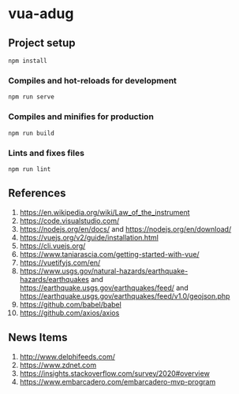 # vua-adug

## Project setup
```
npm install
```

### Compiles and hot-reloads for development
```
npm run serve
```

### Compiles and minifies for production
```
npm run build
```

### Lints and fixes files
```
npm run lint
```

## References
1.	https://en.wikipedia.org/wiki/Law_of_the_instrument
2.	https://code.visualstudio.com/
3.	https://nodejs.org/en/docs/ and https://nodejs.org/en/download/
4.	https://vuejs.org/v2/guide/installation.html
5.	https://cli.vuejs.org/
6.	https://www.taniarascia.com/getting-started-with-vue/
7.	https://vuetifyjs.com/en/
8.	https://www.usgs.gov/natural-hazards/earthquake-hazards/earthquakes and https://earthquake.usgs.gov/earthquakes/feed/ and https://earthquake.usgs.gov/earthquakes/feed/v1.0/geojson.php
9.	https://github.com/babel/babel 
10.	https://github.com/axios/axios

## News Items
1.	http://www.delphifeeds.com/
2.	https://www.zdnet.com
3.	https://insights.stackoverflow.com/survey/2020#overview 
4.	https://www.embarcadero.com/embarcadero-mvp-program


